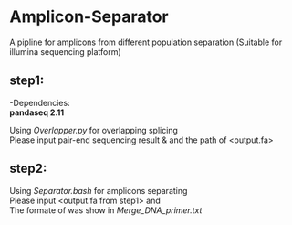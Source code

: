 # Amplicon-Separator
A pipline for  amplicons from different population separation  (Suitable for illumina sequencing platform)

## step1:  
-Dependencies:   
<b>pandaseq 2.11</b>    
 
Using *Overlapper.py* for overlapping splicing    
Please input pair-end sequencing result <fq1> & <fq2> and the path of <output.fa>
  
## step2:    

Using *Separator.bash* for amplicons separating    
Please input <output.fa from step1> and <primers file>    
The formate of <primers file> was show in *Merge_DNA_primer.txt*
